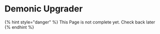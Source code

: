 # Demonic Upgrader

{% hint style="danger" %}
This Page is not complete yet. Check back later
{% endhint %}

